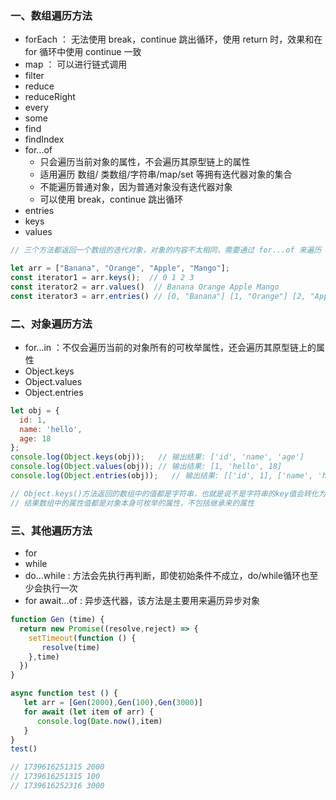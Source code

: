 
### 一、数组遍历方法

- forEach ： 无法使用 break，continue 跳出循环，使用 return 时，效果和在 for 循环中使用 continue 一致
- map ： 可以进行链式调用
- filter
- reduce
- reduceRight
- every
- some
- find
- findIndex
- for...of 
  - 只会遍历当前对象的属性，不会遍历其原型链上的属性
  - 适用遍历 数组/ 类数组/字符串/map/set 等拥有迭代器对象的集合
  - 不能遍历普通对象，因为普通对象没有迭代器对象
  - 可以使用 break，continue 跳出循环
- entries
- keys
- values

```js
// 三个方法都返回一个数组的迭代对象，对象的内容不太相同，需要通过 for...of 来遍历

let arr = ["Banana", "Orange", "Apple", "Mango"];
const iterator1 = arr.keys();  // 0 1 2 3
const iterator2 = arr.values()  // Banana Orange Apple Mango
const iterator3 = arr.entries() // [0, "Banana"] [1, "Orange"] [2, "Apple"] [3, "Mango"]
```

### 二、对象遍历方法

- for...in ：不仅会遍历当前的对象所有的可枚举属性，还会遍历其原型链上的属性
- Object.keys
- Object.values
- Object.entries

```js
let obj = { 
  id: 1, 
  name: 'hello', 
  age: 18 
};
console.log(Object.keys(obj));   // 输出结果: ['id', 'name', 'age']
console.log(Object.values(obj)); // 输出结果: [1, 'hello', 18]
console.log(Object.entries(obj));   // 输出结果: [['id', 1], ['name', 'hello'], ['age', 18]

// Object.keys()方法返回的数组中的值都是字符串，也就是说不是字符串的key值会转化为字符串
// 结果数组中的属性值都是对象本身可枚举的属性，不包括继承来的属性
```

### 三、其他遍历方法

- for
- while
- do...while : 方法会先执行再判断，即使初始条件不成立，do/while循环也至少会执行一次
- for await...of : 异步迭代器，该方法是主要用来遍历异步对象

```js
function Gen (time) {
  return new Promise((resolve,reject) => {
    setTimeout(function () {
       resolve(time)
    },time)
  })
}

async function test () {
   let arr = [Gen(2000),Gen(100),Gen(3000)]
   for await (let item of arr) {
      console.log(Date.now(),item)
   }
}
test()

// 1739616251315 2000
// 1739616251315 100
// 1739616252316 3000
```
